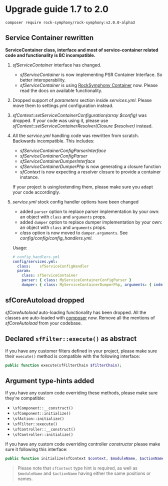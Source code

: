 Upgrade guide 1.7 to 2.0
========================

```
composer require rock-symphony/rock-symphony:v2.0.0-alpha3
```

## Service Container rewritten

**ServiceContainer class, interface and most of service-container related code 
  and functionality is BC incompatible.**

1. *sfServiceContainer* interface has changed.

   - *sfServiceContainer* is now implementing PSR Container Interface. 
     So better interoperability.
   - *sfServiceContainer* is using 
     [RockSymphony Container](https://github.com/rock-symphony/container/tree/2.0.0#basics) now.
     Please read the docs on available functionality.

2. Dropped support of *parameters* section inside *services.yml*.
   Please move them to settings.yml configuration instead.  

3. *sfContext::setServiceContainerConfiguration(array $config)* was dropped.
   If your code was using it, please use 
   *sfContext::setServiceContainerResolver(Closure $resolver)* instead.

4. All the *service.yml* handling code was rewritten from scratch. Backwards incompatible.
   This includes:
   
   - *sfServiceContainerConfigParserInterface* 
   - *sfServiceContainerConfigParser*
   - *sfServiceContainerDumperInterface* 
   - *sfServiceContainerDumperPhp* is now generating a closure function
   - *sfContext* is now expecting a resolver closure to provide a container instance.
    
   If your project is using/extending them, please make sure you adapt your code
   accordingly.

5. *service.yml* stock config handler options have been changed
   
   - added `parser` option to replace parser implementation by your own: 
     an object with `class` and `arguments` props.
   - added `dumper` option to replace dumper implementation by your own:
     an object with `class` and `arguments` props.
   - *class* option is now moved to `dumper.arguments`. See *config/config/config_handlers.yml*.
     
   Usage:
   
   ```yaml
   # config_handlers.yml
   config/services.yml:
     class:    sfServiceConfigHandler
     param:
       class: sfServiceContainer
       parser: { class: MyServiceContainerConfigParser }
       dumper: { class: MyServiceContainerDumperPhp, arguments: { indent: 4 } }
   ```   

## sfCoreAutoload dropped

*sfCoreAutoload* auto-loading functionality has been dropped. 
All the classes are auto-loaded with [composer](https://getcomposer.org/) now.
Remove all the mentions of *sfCoreAutoload* from your codebase.   


## Declared `sfFilter::execute()` as abstract

If you have any customer filters defined in your project, 
please make sure their `execute()` method is compatible with the following interface:

```php
public function execute(sfFilterChain $filterChain);
``` 


## Argument type-hints added

If you have any custom code overriding these methods, please make sure they're compatible: 

  - `\sfComponent::__construct()` 
  - `\sfComponent::initialize()` 
  - `\sfAction::initialize()`
  - `\sfFilter::execute()`
  - `\sfController::__construct()`
  - `\sfController::initialize()`
  
If you have any custom code overriding controller *constructor* please make sure it following this interface:

```php
public function initialize(sfContext $context, $moduleName, $actionName)
```

> Please note that `sfContext` type hint is required, 
> as well as `$moduleName` and `$actionName` having either the same positions or names.
